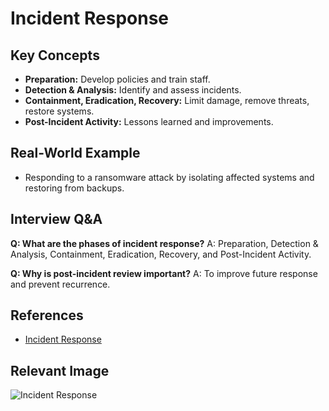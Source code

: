 # Incident Response

## Key Concepts
- **Preparation:** Develop policies and train staff.
- **Detection & Analysis:** Identify and assess incidents.
- **Containment, Eradication, Recovery:** Limit damage, remove threats, restore systems.
- **Post-Incident Activity:** Lessons learned and improvements.

## Real-World Example
- Responding to a ransomware attack by isolating affected systems and restoring from backups.

## Interview Q&A
**Q: What are the phases of incident response?**
A: Preparation, Detection & Analysis, Containment, Eradication, Recovery, and Post-Incident Activity.

**Q: Why is post-incident review important?**
A: To improve future response and prevent recurrence.

## References
- [Incident Response](https://www.cisa.gov/news-events/news/incident-response)

## Relevant Image
![Incident Response](https://www.cisa.gov/sites/default/files/incident-response.png)
